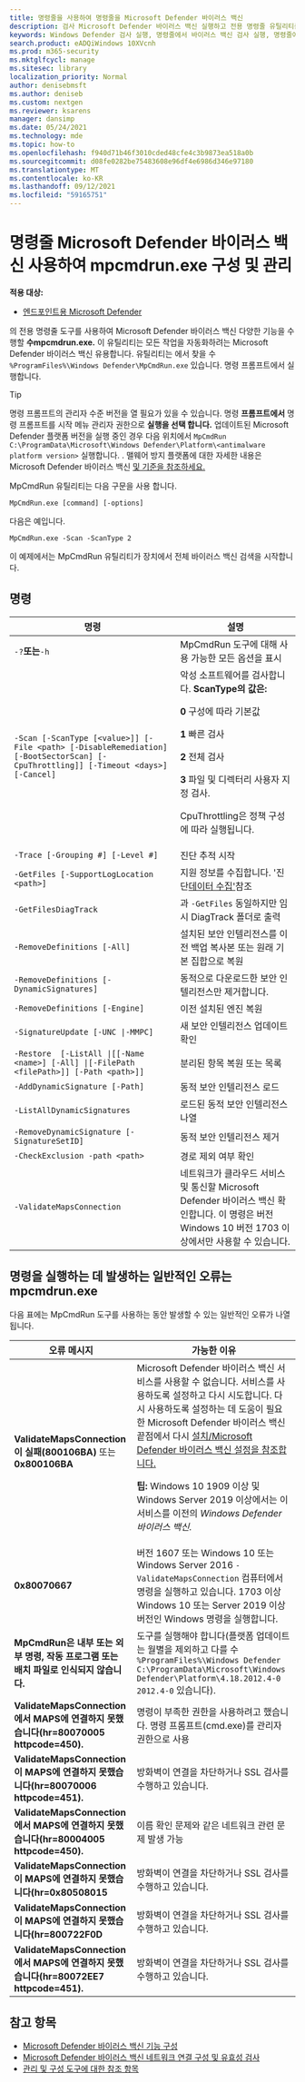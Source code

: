 ```yaml
---
title: 명령줄을 사용하여 명령줄을 Microsoft Defender 바이러스 백신
description: 검사 Microsoft Defender 바이러스 백신 실행하고 전용 명령줄 유틸리티를 사용하여 차세대 보호를 구성합니다.
keywords: Windows Defender 검사 실행, 명령줄에서 바이러스 백신 검사 실행, 명령줄에서 Windows Defender 검사 실행, mpcmdrun, defender
search.product: eADQiWindows 10XVcnh
ms.prod: m365-security
ms.mktglfcycl: manage
ms.sitesec: library
localization_priority: Normal
author: denisebmsft
ms.author: deniseb
ms.custom: nextgen
ms.reviewer: ksarens
manager: dansimp
ms.date: 05/24/2021
ms.technology: mde
ms.topic: how-to
ms.openlocfilehash: f940d71b46f3010cded48cfe4c3b9873ea518a0b
ms.sourcegitcommit: d08fe0282be75483608e96df4e6986d346e97180
ms.translationtype: MT
ms.contentlocale: ko-KR
ms.lasthandoff: 09/12/2021
ms.locfileid: "59165751"
---
```

# <a name="configure-and-manage-microsoft-defender-antivirus-with-the-mpcmdrunexe-command-line-tool"></a>명령줄 Microsoft Defender 바이러스 백신 사용하여 mpcmdrun.exe 구성 및 관리

**적용 대상:**

- [엔드포인트용 Microsoft Defender](/microsoft-365/security/defender-endpoint/)

의 전용 명령줄 도구를 사용하여 Microsoft Defender 바이러스 백신 다양한 기능을 수행할 **수mpcmdrun.exe.** 이 유틸리티는 모든 작업을 자동화하려는 Microsoft Defender 바이러스 백신 유용합니다. 유틸리티는 에서 찾을 수 `%ProgramFiles%\Windows Defender\MpCmdRun.exe` 있습니다. 명령 프롬프트에서 실행합니다.

> [!TIP]
> 명령 프롬프트의 관리자 수준 버전을 열 필요가 있을 수 있습니다. 명령 **프롬프트에서** 명령 프롬프트를 시작 메뉴 관리자 권한으로 **실행을 선택 합니다.** 업데이트된 Microsoft Defender 플랫폼 버전을 실행 중인 경우 다음 위치에서 `MpCmdRun` `C:\ProgramData\Microsoft\Windows Defender\Platform\<antimalware platform version>` 실행합니다. . 맬웨어 방지 플랫폼에 대한 자세한 내용은 Microsoft Defender 바이러스 백신 [및 기준을 참조하세요.](manage-updates-baselines-microsoft-defender-antivirus.md)

MpCmdRun 유틸리티는 다음 구문을 사용 합니다.

```console
MpCmdRun.exe [command] [-options]
```

다음은 예입니다.

```console
MpCmdRun.exe -Scan -ScanType 2
```

이 예제에서는 MpCmdRun 유틸리티가 장치에서 전체 바이러스 백신 검색을 시작합니다.

## <a name="commands"></a>명령

|명령|설명|
|---|---|
|`-?`**또는**`-h`|MpCmdRun 도구에 대해 사용 가능한 모든 옵션을 표시|
|`-Scan [-ScanType [<value>]] [-File <path> [-DisableRemediation] [-BootSectorScan] [-CpuThrottling]] [-Timeout <days>] [-Cancel]`|악성 소프트웨어를 검사합니다. **ScanType의 값은:**<p>**0** 구성에 따라 기본값<p>**1** 빠른 검사<p>**2** 전체 검사<p>**3** 파일 및 디렉터리 사용자 지정 검사.<p>CpuThrottling은 정책 구성에 따라 실행됩니다.|
|`-Trace [-Grouping #] [-Level #]`|진단 추적 시작|
|`-GetFiles [-SupportLogLocation <path>]`|지원 정보를 수집합니다. '진단[데이터 수집'](collect-diagnostic-data.md)참조|
|`-GetFilesDiagTrack`|과 `-GetFiles` 동일하지만 임시 DiagTrack 폴더로 출력|
|`-RemoveDefinitions [-All]`|설치된 보안 인텔리전스를 이전 백업 복사본 또는 원래 기본 집합으로 복원|
|`-RemoveDefinitions [-DynamicSignatures]`|동적으로 다운로드한 보안 인텔리전스만 제거합니다.|
|`-RemoveDefinitions [-Engine]`|이전 설치된 엔진 복원|
|`-SignatureUpdate [-UNC \|-MMPC]`|새 보안 인텔리전스 업데이트 확인|
|`-Restore  [-ListAll \|[[-Name <name>] [-All] \|[-FilePath <filePath>]] [-Path <path>]]`|분리된 항목 복원 또는 목록|
|`-AddDynamicSignature [-Path]`|동적 보안 인텔리전스 로드|
|`-ListAllDynamicSignatures`|로드된 동적 보안 인텔리전스 나열|
|`-RemoveDynamicSignature [-SignatureSetID]`|동적 보안 인텔리전스 제거|
|`-CheckExclusion -path <path>`|경로 제외 여부 확인|
|`-ValidateMapsConnection`|네트워크가 클라우드 서비스 및 통신할 Microsoft Defender 바이러스 백신 확인합니다. 이 명령은 버전 Windows 10 버전 1703 이상에서만 사용할 수 있습니다.|

## <a name="common-errors-in-running-commands-via-mpcmdrunexe"></a>명령을 실행하는 데 발생하는 일반적인 오류는 mpcmdrun.exe

다음 표에는 MpCmdRun 도구를 사용하는 동안 발생할 수 있는 일반적인 오류가 나열됩니다.

|오류 메시지|가능한 이유|
|---|---|
|**ValidateMapsConnection이 실패(800106BA)** 또는 **0x800106BA**|Microsoft Defender 바이러스 백신 서비스를 사용할 수 없습니다. 서비스를 사용하도록 설정하고 다시 시도합니다. 다시 사용하도록 설정하는 데 도움이 필요한 Microsoft Defender 바이러스 백신 끝점에서 다시 [설치/Microsoft Defender 바이러스 백신 설정을 참조합니다.](switch-to-microsoft-defender-setup.md#reinstallenable-microsoft-defender-antivirus-on-your-endpoints)<p> **팁:** Windows 10 1909 이상 및 Windows Server 2019 이상에서는 이 서비스를 이전의 *Windows Defender 바이러스 백신.*|
|**0x80070667**|버전 1607 또는 Windows 10 또는 Windows Server 2016 `-ValidateMapsConnection` 컴퓨터에서 명령을 실행하고 있습니다. 1703 이상 Windows 10 또는 Server 2019 이상 버전인 Windows 명령을 실행합니다.|
|**MpCmdRun은 내부 또는 외부 명령, 작동 프로그램 또는 배치 파일로 인식되지 않습니다.**|도구를 실행해야 합니다(플랫폼 업데이트는 월별을 제외하고 다를 수 `%ProgramFiles%\Windows Defender` `C:\ProgramData\Microsoft\Windows Defender\Platform\4.18.2012.4-0` `2012.4-0` 있습니다).|
|**ValidateMapsConnection에서 MAPS에 연결하지 못했습니다(hr=80070005 httpcode=450).**|명령이 부족한 권한을 사용하려고 했습니다. 명령 프롬프트(cmd.exe)를 관리자 권한으로 사용|
|**ValidateMapsConnection이 MAPS에 연결하지 못했습니다(hr=80070006 httpcode=451).**|방화벽이 연결을 차단하거나 SSL 검사를 수행하고 있습니다.|
|**ValidateMapsConnection에서 MAPS에 연결하지 못했습니다(hr=80004005 httpcode=450).**|이름 확인 문제와 같은 네트워크 관련 문제 발생 가능|
|**ValidateMapsConnection이 MAPS에 연결하지 못했습니다(hr=0x80508015**|방화벽이 연결을 차단하거나 SSL 검사를 수행하고 있습니다.|
|**ValidateMapsConnection이 MAPS에 연결하지 못했습니다(hr=800722F0D**|방화벽이 연결을 차단하거나 SSL 검사를 수행하고 있습니다.|
|**ValidateMapsConnection에서 MAPS에 연결하지 못했습니다(hr=80072EE7 httpcode=451).**|방화벽이 연결을 차단하거나 SSL 검사를 수행하고 있습니다.|

## <a name="see-also"></a>참고 항목

- [Microsoft Defender 바이러스 백신 기능 구성](configure-microsoft-defender-antivirus-features.md)
- [Microsoft Defender 바이러스 백신 네트워크 연결 구성 및 유효성 검사](configure-network-connections-microsoft-defender-antivirus.md)
- [관리 및 구성 도구에 대한 참조 항목](configuration-management-reference-microsoft-defender-antivirus.md)

